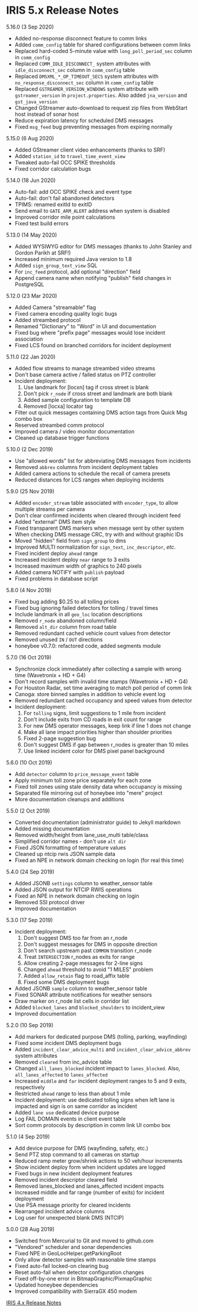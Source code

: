 # IRIS 5.x Release Notes

5.16.0 (3 Sep 2020)
 - Added no-response disconnect feature to comm links
 - Added `comm_config` table for shared configurations between comm links
 - Replaced hard-coded 5-minute value with `long_poll_period_sec` column in
   `comm_config`
 - Replaced `COMM_IDLE_DISCONNECT_` system attributes with `idle_disconnect_sec`
   column in `comm_config` table
 - Replaced `DMSXML_*_OP_TIMEOUT_SECS` system attributes with
   `no_response_disconnect_sec` column in `comm_config` table
 - Replaced `GSTREAMER_VERSION_WINDOWS` system attribute with `gstreamer_version`
   in `project.properties`.  Also added `jna_version` and `gst_java_version`
 - Changed GStreamer auto-download to request zip files from WebStart host
   instead of sonar host
 - Reduce expiration latency for scheduled DMS messages
 - Fixed `msg_feed` bug preventing messages from expiring normally

5.15.0 (6 Aug 2020)
 - Added GStreamer client video enhancements (thanks to SRF)
 - Added `station_id` to `travel_time_event_view`
 - Tweaked auto-fail OCC SPIKE thresholds
 - Fixed corridor calculation bugs

5.14.0 (18 Jun 2020)
 - Auto-fail: add OCC SPIKE check and event type
 - Auto-fail: don't fail abandoned detectors
 - TPIMS: renamed exitId to exitID
 - Send email to `GATE_ARM_ALERT` address when system is disabled
 - Improved corridor mile point calculations
 - Fixed test build errors

5.13.0 (14 May 2020)
 - Added WYSIWYG editor for DMS messages
   (thanks to John Stanley and Gordon Parikh at SRF!)
 - Increased minimum required Java version to 1.8
 - Added `sign_group_text_view` SQL
 - For `inc_feed` protocol, add optional "direction" field
 - Append camera name when notifying "publish" field changes in PostgreSQL

5.12.0 (23 Mar 2020)
 - Added Camera "streamable" flag
 - Fixed camera encoding quality logic bugs
 - Added streambed protocol
 - Renamed "Dictionary" to "Word" in UI and documentation
 - Fixed bug where "prefix page" messages would lose incident association
 - Fixed LCS found on branched corridors for incident deployment

5.11.0 (22 Jan 2020)
 - Added flow streams to manage streambed video streams
 - Don't base camera active / failed status on PTZ controller
 - Incident deployment:
   1. Use landmark for [locxn] tag if cross street is blank
   2. Don't pick `r_node` if cross street and landmark are both blank
   3. Added sample configuration to template DB
   4. Removed [locxa] locator tag
 - Filter out quick messages containing DMS action tags from Quick Msg combo box
 - Reserved streambed comm protocol
 - Improved camera / video monitor documentation
 - Cleaned up database trigger functions

5.10.0 (2 Dec 2019)
 - Use "allowed words" list for abbreviating DMS messages from incidents
 - Removed `abbrev` columns from incident deployment tables
 - Added camera actions to schedule the recall of camera presets
 - Reduced distances for LCS ranges when deploying incidents

5.9.0 (25 Nov 2019)
 - Added `encoder_stream` table associated with `encoder_type`, to allow
   multiple streams per camera
 - Don't clear confirmed incidents when cleared through incident feed
 - Added "external" DMS item style
 - Fixed transparent DMS markers when message sent by other system
 - When checking DMS message CRC, try with and without graphic IDs
 - Moved "hidden" field from `sign_group` to dms
 - Improved MULTI normalization for `sign_text`, `inc_descriptor`, _etc_.
 - Fixed incident deploy `ahead` range
 - Increased incident deploy `near` range to 3 exits
 - Increased maximum width of graphics to 240 pixels
 - Added camera NOTIFY with `publish` payload
 - Fixed problems in database script

5.8.0 (4 Nov 2019)
 - Fixed bug adding $0.25 to all tolling prices
 - Fixed bug ignoring failed detectors for tolling / travel times
 - Include landmark in all `geo_loc` location descriptions
 - Removed `r_node` abandoned column/field
 - Removed `alt_dir` column from road table
 - Removed redundant cached vehicle count values from detector
 - Removed unused `IN` / `OUT` directions
 - honeybee v0.7.0: refactored code, added segments module

5.7.0 (16 Oct 2019)
 - Synchronize clock immediately after collecting a sample with wrong time
   (Wavetronix + HD + G4)
 - Don't record samples with invalid time stamps (Wavetronix + HD + G4)
 - For Houston Radar, set time averaging to match poll period of comm link
 - Canoga: store binned samples in addition to vehicle event log
 - Removed redundant cached occupancy and speed values from detector
 - Incident deployment:
    1. For `tolling` signs, limit suggestions to 1 mile from incident
    2. Don't include exits from CD roads in exit count for range
    3. For new DMS operator messages, keep link if line 1 does not change
    4. Make all lane impact priorities higher than shoulder priorities
    5. Fixed 2-page suggestion bug
    6. Don't suggest DMS if gap between r_nodes is greater than 10 miles
    7. Use linked incident color for DMS pixel panel background

5.6.0 (10 Oct 2019)
 - Add `detector` column to `price_message_event` table
 - Apply minimum toll zone price separately for each zone
 - Fixed toll zones using stale density data when occupancy is missing
 - Separated file mirroring out of honeybee into "mere" project
 - More documentation cleanups and additions

5.5.0 (2 Oct 2019)
 - Converted documentation (administrator guide) to Jekyll markdown
 - Added missing documentation
 - Removed width/height from lane_use_multi table/class
 - Simplified corridor names - don't use `alt dir`
 - Fixed JSON formatting of temperature values
 - Cleaned up ntcip rwis JSON sample data
 - Fixed an NPE in network domain checking on login (for real this time)

5.4.0 (24 Sep 2019)
 - Added JSONB `settings` column to weather_sensor table
 - Added JSON output for NTCIP RWIS operations
 - Fixed an NPE in network domain checking on login
 - Removed SSI protocol driver
 - Improved documentation

5.3.0 (17 Sep 2019)
 - Incident deployment:
    1. Don't suggest DMS too far from an r_node
    2. Don't suggest messages for DMS in opposite direction
    3. Don't search upstream past `COMMON` transition r_node
    4. Treat `INTERSECTION` r_nodes as exits for range
    5. Allow creating 2-page messages for 2-line signs
    6. Changed `ahead` threshold to avoid "1 MILES" problem
    7. Added `allow_retain` flag to road_affix table
    8. Fixed some DMS deployment bugs
 - Added JSONB `sample` column to weather_sensor table
 - Fixed SONAR attribute notifications for weather sensors
 - Draw marker on r_node list cells in corridor list
 - Added `blocked_lanes` and `blocked_shoulders` to incident_view
 - Improved documentation

5.2.0 (10 Sep 2019)
 - Add markers for dedicated purpose DMS (tolling, parking, wayfinding)
 - Fixed some incident DMS deployment bugs
 - Added `incident_clear_advice_multi` and `incident_clear_advice_abbrev`
   system attributes
 - Removed `cleared` from inc_advice table
 - Changed `all_lanes_blocked` incident impact to `lanes_blocked`.  Also,
   `all_lanes_affected` to `lanes_affected`
 - Increased `middle` and `far` incident deployment ranges to 5 and 9 exits,
   respectively
 - Restricted `ahead` range to less than about 1 mile
 - Incident deployment: use dedicated tolling signs when left lane is impacted
   and sign is on same corridor as incident
 - Added `lane use` dedicated device purpose
 - Log FAIL DOMAIN events in client event table
 - Sort comm protocols by description in comm link UI combo box

5.1.0 (4 Sep 2019)
 - Add device purpose for DMS (wayfinding, safety, etc.)
 - Send PTZ stop command to all cameras on startup
 - Reduced ramp meter grow/shrink actions to 50 veh/hour increments
 - Show incident deploy form when incident updates are logged
 - Fixed bugs in new incident deployment features
 - Removed incident descriptor cleared field
 - Removed lanes_blocked and lanes_affected incident impacts
 - Increased middle and far range (number of exits) for incident deployment
 - Use PSA message priority for cleared incidents
 - Rearranged incident advice columns
 - Log user for unexpected blank DMS (NTCIP)

5.0.0 (28 Aug 2019)
 - Switched from Mercurial to Git and moved to github.com
 - "Vendored" scheduler and sonar dependencies
 - Fixed NPE in GeoLocHelper.getParkingRoot
 - Only allow detector samples with reasonable time stamps
 - Fixed auto-fail locked-on clearing bug
 - Reset auto-fail when detector configuration changes
 - Fixed off-by-one error in BitmapGraphic/PixmapGraphic
 - Updated honeybee dependencies
 - Improved compatibility with SierraGX 450 modem

[IRIS 4.x Release Notes](release_notes_4.html)
